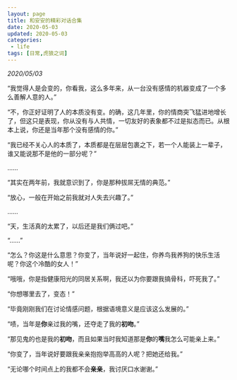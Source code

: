 ```yaml
---
layout: page
title: 和安安的精彩对话合集
date: 2020-05-03
updated: 2020-05-03
categories:
 - life
tags: [日常,虎狼之词]
---
```


*2020/05/03*

“我觉得人是会变的，你看我，这么多年来，从一台没有感情的机器变成了一个多么善解人意的人。”

“不，你正好证明了人的本质没有变。的确，这几年里，你的情商突飞猛进地增长了，但这只是表现，你从没有与人共情，一切友好的表象都不过是拟态而已。从根本上说，你还是当年那个没有感情的你。”

“我已经不关心人的本质了，本质都是在层层包裹之下，若一个人能装上一辈子，谁又能说那不是他的一部分呢？”

……

“其实在两年前，我就意识到了，你是那种拔屌无情的典范。”

“放心，一般在开始之前我就对人失去兴趣了。”

……

“天，生活真的太累了，以后还是我们俩过吧。”

“……”

“怎么？你这是什么意思？你变了，当年说好一起住，你养鸟我养狗的快乐生活呢？你这个冷酷的女人！”

“哦哦，你是指健康阳光的同居关系啊，我还以为你要跟我搞骨科，吓死我了。”

“你想哪里去了，变态！”

“毕竟刚刚我们在讨论情感问题，根据语境意义是应该这么发展的。”

“啧，当年是**你**亲过我的嘴，还夺走了我的**初吻**。”

“那见鬼的也是我的**初吻**，而且如果当时我知道那是**你**的**嘴**我怎么可能亲上来。”

“你变了，当年说好要跟我亲亲抱抱举高高的人呢？把她还给我。”

“无论哪个时间点上的我都不会**亲亲**，我讨厌口水谢谢。”
